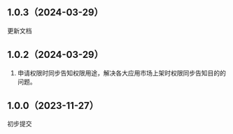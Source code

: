 ## 1.0.3（2024-03-29）
更新文档
## 1.0.2（2024-03-29）
1. 申请权限时同步告知权限用途，解决各大应用市场上架时权限同步告知目的的问题。
## 1.0.0（2023-11-27）
初步提交
